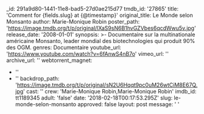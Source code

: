 _id: 291a9d80-1441-11e8-bad5-27d0ae215d77
tmdb_id: '27865'
title: 'Comment for {fields.slug} at {@timestamp}'
original_title: Le Monde selon Monsanto
author: Marie-Monique Robin
poster_path: 'https://image.tmdb.org/t/p/original/lXaS9sN6B1hvGZVbes6qcdWwu5v.jpg'
release_date: '2008-01-01'
synopsis: >-
  Documentaire sur la multinationale américaine Monsanto, leader mondial des
  biotechnologies qui produit 90% des OGM.
genres: Documentaire
youtube_url: 'https://www.youtube.com/watch?v=6fAnwS4nB7o'
vimeo_url: ''
archive_url: ''
webtorrent_magnet:
  - ''
  - ''
backdrop_path: 'https://image.tmdb.org/t/p/original/sN2U6Hqqt9pc0uM26wtCiM8E67Q.jpg'
cast: ''
crew: 'Marie-Monique Robin,Marie-Monique Robin'
imdb_id: tt1189345
adult: 'false'
date: '2018-02-18T00:17:53.295Z'
slug: le-monde-selon-monsanto
approved: false
layout: post
message: ' '
